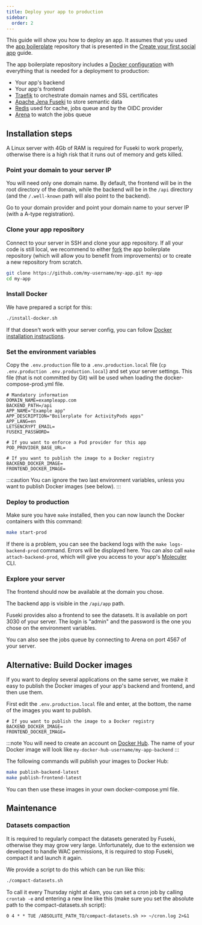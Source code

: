 ```yaml
---
title: Deploy your app to production
sidebar:
  order: 2
---
```


This guide will show you how to deploy an app. It assumes that you used the [app boilerplate](https://github.com/activitypods/app-boilerplate) repository that is presented in the [Create your first social app](../create-your-first-social-app/) guide.

The app boilerplate repository includes a [Docker configuration](https://github.com/activitypods/app-boilerplate/blob/master/docker-compose-prod.yml) with everything that is needed for a deployment to production:

- Your app's backend
- Your app's frontend
- [Traefik](https://traefik.io) to orchestrate domain names and SSL certificates
- [Apache Jena Fuseki](https://jena.apache.org/documentation/fuseki2/) to store semantic data
- [Redis](https://redis.io) used for cache, jobs queue and by the OIDC provider
- [Arena](https://github.com/bee-queue/arena) to watch the jobs queue

## Installation steps

A Linux server with 4Gb of RAM is required for Fuseki to work properly, otherwise there is a high risk that it runs out of memory and gets killed.

### Point your domain to your server IP

You will need only one domain name. By default, the frontend will be in the root directory of the domain, while the backend will be in the `/api` directory (and the `/.well-known` path will also point to the backend).

Go to your domain provider and point your domain name to your server IP (with a A-type registration).

### Clone your app repository

Connect to your server in SSH and clone your app repository. If all your code is still local, we recommend to either [fork](https://github.com/activitypods/app-boilerplate/fork) the app boilerplate repository (which will allow you to benefit from improvements) or to create a new repository from scratch.

```bash
git clone https://github.com/my-username/my-app.git my-app
cd my-app
```

### Install Docker

We have prepared a script for this:

```bash
./install-docker.sh
```

If that doesn't work with your server config, you can follow [Docker installation instructions](https://docs.docker.com/engine/install/).

### Set the environment variables

Copy the `.env.production` file to a `.env.production.local` file (`cp .env.production .env.production.local`) and set your server settings. This file (that is not committed by Git) will be used when loading the docker-compose-prod.yml file.

```dotenv title=".env.production.local"
# Mandatory information
DOMAIN_NAME=exampleapp.com
BACKEND_PATH=/api
APP_NAME="Example app"
APP_DESCRIPTION="Boilerplate for ActivityPods apps"
APP_LANG=en
LETSENCRYPT_EMAIL=
FUSEKI_PASSWORD=

# If you want to enforce a Pod provider for this app
POD_PROVIDER_BASE_URL=

# If you want to publish the image to a Docker registry
BACKEND_DOCKER_IMAGE=
FRONTEND_DOCKER_IMAGE=
```

:::caution
You can ignore the two last environment variables, unless you want to publish Docker images (see below).
:::

### Deploy to production

Make sure you have `make` installed, then you can now launch the Docker containers with this command:

```bash
make start-prod
```

If there is a problem, you can see the backend logs with the `make logs-backend-prod` command. Errors will be displayed here. You can also call `make attach-backend-prod`, which will give you access to your app's [Moleculer](https://moleculer.services/) CLI.

### Explore your server

The frontend should now be available at the domain you chose.

The backend app is visible in the `/api/app` path.

Fuseki provides also a frontend to see the datasets. It is available on port 3030 of your server. The login is "admin" and the password is the one you chose on the environment variables.

You can also see the jobs queue by connecting to Arena on port 4567 of your server.

## Alternative: Build Docker images

If you want to deploy several applications on the same server, we make it easy to publish the Docker images of your app's backend and frontend, and then use them.

First edit the `.env.production.local` file and enter, at the bottom, the name of the images you want to publish.

```dotenv title=".env.production.local"
# If you want to publish the image to a Docker registry
BACKEND_DOCKER_IMAGE=
FRONTEND_DOCKER_IMAGE=
```

:::note
You will need to create an account on [Docker Hub](https://hub.docker.com/). The name of your Docker image will look like `my-docker-hub-username/my-app-backend`
:::

The following commands will publish your images to Docker Hub:

```bash
make publish-backend-latest
make publish-frontend-latest
```

You can then use these images in your own docker-compose.yml file.

## Maintenance

### Datasets compaction

It is required to regularly compact the datasets generated by Fuseki, otherwise they may grow very large. Unfortunately, due to the extension we developed to handle WAC permissions, it is required to stop Fuseki, compact it and launch it again.

We provide a script to do this which can be run like this:

```bash
./compact-datasets.sh
```

To call it every Thursday night at 4am, you can set a cron job by calling `crontab -e` and entering a new line like this (make sure you set the absolute path to the compact-datasets.sh script):

```cron
0 4 * * TUE /ABSOLUTE_PATH_TO/compact-datasets.sh >> ~/cron.log 2>&1
```
